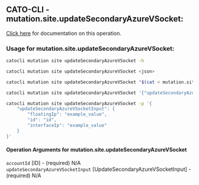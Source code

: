 
## CATO-CLI - mutation.site.updateSecondaryAzureVSocket:
[Click here](https://api.catonetworks.com/documentation/#mutation-mutation.site.updateSecondaryAzureVSocket) for documentation on this operation.

### Usage for mutation.site.updateSecondaryAzureVSocket:

```bash
catocli mutation site updateSecondaryAzureVSocket -h

catocli mutation site updateSecondaryAzureVSocket <json>

catocli mutation site updateSecondaryAzureVSocket "$(cat < mutation.site.updateSecondaryAzureVSocket.json)"

catocli mutation site updateSecondaryAzureVSocket '{"updateSecondaryAzureVSocketInput":{"floatingIp":"example_value","id":"id","interfaceIp":"example_value"}}'

catocli mutation site updateSecondaryAzureVSocket -p '{
    "updateSecondaryAzureVSocketInput": {
        "floatingIp": "example_value",
        "id": "id",
        "interfaceIp": "example_value"
    }
}'
```

#### Operation Arguments for mutation.site.updateSecondaryAzureVSocket ####

`accountId` [ID] - (required) N/A    
`updateSecondaryAzureVSocketInput` [UpdateSecondaryAzureVSocketInput] - (required) N/A    
